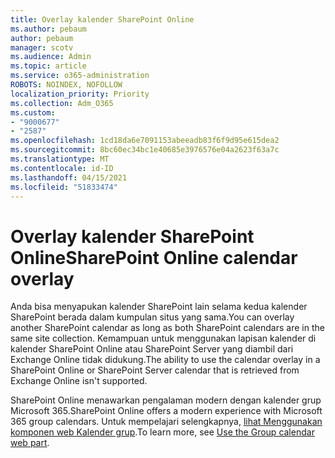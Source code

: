 ```yaml
---
title: Overlay kalender SharePoint Online
ms.author: pebaum
author: pebaum
manager: scotv
ms.audience: Admin
ms.topic: article
ms.service: o365-administration
ROBOTS: NOINDEX, NOFOLLOW
localization_priority: Priority
ms.collection: Adm_O365
ms.custom:
- "9000677"
- "2587"
ms.openlocfilehash: 1cd18da6e7091153abeeadb83f6f9d95e615dea2
ms.sourcegitcommit: 8bc60ec34bc1e40685e3976576e04a2623f63a7c
ms.translationtype: MT
ms.contentlocale: id-ID
ms.lasthandoff: 04/15/2021
ms.locfileid: "51833474"
---
```

# <a name="sharepoint-online-calendar-overlay"></a><span data-ttu-id="ec930-102">Overlay kalender SharePoint Online</span><span class="sxs-lookup"><span data-stu-id="ec930-102">SharePoint Online calendar overlay</span></span>

<span data-ttu-id="ec930-103">Anda bisa menyapukan kalender SharePoint lain selama kedua kalender SharePoint berada dalam kumpulan situs yang sama.</span><span class="sxs-lookup"><span data-stu-id="ec930-103">You can overlay another SharePoint calendar as long as both SharePoint calendars are in the same site collection.</span></span> <span data-ttu-id="ec930-104">Kemampuan untuk menggunakan lapisan kalender di kalender SharePoint Online atau SharePoint Server yang diambil dari Exchange Online tidak didukung.</span><span class="sxs-lookup"><span data-stu-id="ec930-104">The ability to use the calendar overlay in a SharePoint Online or SharePoint Server calendar that is retrieved from Exchange Online isn't supported.</span></span>

<span data-ttu-id="ec930-105">SharePoint Online menawarkan pengalaman modern dengan kalender grup Microsoft 365.</span><span class="sxs-lookup"><span data-stu-id="ec930-105">SharePoint Online offers a modern experience with Microsoft 365 group calendars.</span></span> <span data-ttu-id="ec930-106">Untuk mempelajari selengkapnya, [lihat Menggunakan komponen web Kalender grup](https://support.microsoft.com/en-us/office/use-the-group-calendar-web-part-eaf3c04d-5699-48cb-8b5e-3caa887d51ce).</span><span class="sxs-lookup"><span data-stu-id="ec930-106">To learn more, see [Use the Group calendar web part](https://support.microsoft.com/en-us/office/use-the-group-calendar-web-part-eaf3c04d-5699-48cb-8b5e-3caa887d51ce).</span></span>
